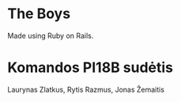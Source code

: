 # The Boys
Made using Ruby on Rails.

# Komandos PI18B sudėtis
Laurynas Zlatkus,
Rytis Razmus,
Jonas Žemaitis
